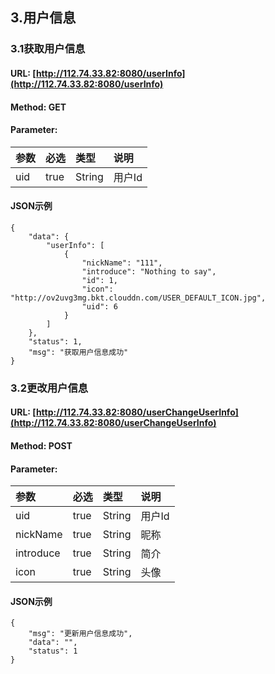## 3.用户信息

### 3.1获取用户信息

#### URL: [http://112.74.33.82:8080/userInfo](http://112.74.33.82:8080/userInfo)

#### Method: GET

#### Parameter:

| 参数 | 必选 | 类型 | 说明 |
| :--- | :--- | :--- | :--- |
| uid | true | String | 用户Id |

#### JSON示例

```
{
    "data": {
        "userInfo": [
            {
                "nickName": "111",
                "introduce": "Nothing to say",
                "id": 1,
                "icon": "http://ov2uvg3mg.bkt.clouddn.com/USER_DEFAULT_ICON.jpg",
                "uid": 6
            }
        ]
    },
    "status": 1,
    "msg": "获取用户信息成功"
}
```

### 3.2更改用户信息

#### URL: [http://112.74.33.82:8080/userChangeUserInfo](http://112.74.33.82:8080/userChangeUserInfo)

#### Method: POST

#### Parameter:

| 参数 | 必选 | 类型 | 说明 |
| :--- | :--- | :--- | :--- |
| uid | true | String | 用户Id |
| nickName | true | String | 昵称 |
| introduce | true | String | 简介 |
| icon | true | String | 头像 |

#### JSON示例

```
{
    "msg": "更新用户信息成功",
    "data": "",
    "status": 1
}
```



